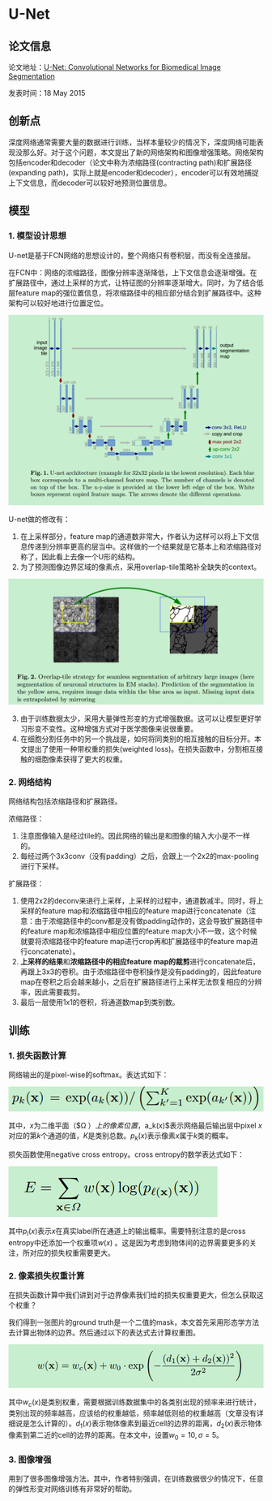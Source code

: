 # U-Net

## 论文信息

论文地址：[U-Net: Convolutional Networks for Biomedical Image Segmentation]()

发表时间：18 May 2015

## 创新点

深度网络通常需要大量的数据进行训练，当样本量较少的情况下，深度网络可能表现没那么好。对于这个问题，本文提出了新的网络架构和图像增强策略。网络架构包括encoder和decoder（论文中称为浓缩路径(contracting path)和扩展路径(expanding path)，实际上就是encoder和decoder），encoder可以有效地捕捉上下文信息，而decoder可以较好地预测位置信息。

## 模型

### 1. 模型设计思想

U-net是基于FCN网络的思想设计的，整个网络只有卷积层，而没有全连接层。

在FCN中：网络的浓缩路径，图像分辨率逐渐降低，上下文信息会逐渐增强。在扩展路径中，通过上采样的方式，让特征图的分辨率逐渐增大。同时，为了结合低层feature map的强位置信息，将浓缩路径中的相应部分结合到扩展路径中。这种架构可以较好地进行位置定位。

![1](./pics/1.png)

U-net做的修改有：

1. 在上采样部分，feature map的通道数非常大，作者认为这样可以将上下文信息传递到分辨率更高的层当中。这样做的一个结果就是它基本上和浓缩路径对称了，因此看上去像一个U形的结构。
2. 为了预测图像边界区域的像素点，采用overlap-tile策略补全缺失的context。


![5](./pics/5.png)

3. 由于训练数据太少，采用大量弹性形变的方式增强数据。这可以让模型更好学习形变不变性。这种增强方式对于医学图像来说很重要。
4. 在细胞分割任务中的另一个挑战是，如何将同类别的相互接触的目标分开。本文提出了使用一种带权重的损失(weighted loss)。在损失函数中，分割相互接触的细胞像素获得了更大的权重。

### 2. 网络结构

网络结构包括浓缩路径和扩展路径。

浓缩路径：

1. 注意图像输入是经过tile的。因此网络的输出是和图像的输入大小是不一样的。
2. 每经过两个3x3conv（没有padding）之后，会跟上一个2x2的max-pooling进行下采样。

扩展路径：

1. 使用2x2的deconv来进行上采样，上采样的过程中，通道数减半。同时，将上采样的feature map和浓缩路径中相应的feature map进行concatenate（注意：由于浓缩路径中的conv都是没有做padding动作的，这会导致扩展路径中的feature map和浓缩路径中相应位置的feature map大小不一致，这个时候就要将浓缩路径中的feature map进行crop再和扩展路径中的feature map进行concatenate）。
2. **上采样的结果**和**浓缩路径中的相应feature map的裁剪**进行concatenate后，再跟上3x3的卷积。由于浓缩路径中卷积操作是没有padding的，因此feature map在卷积之后会越来越小，之后在扩展路径进行上采样无法恢复相应的分辨率，因此需要裁剪。
3. 最后一层使用1x1的卷积，将通道数map到类别数。


## 训练

### 1. 损失函数计算

网络输出的是pixel-wise的softmax。表达式如下：

![2](./pics/2.png)

其中，$x$为二维平面（$Ω $）上的像素位置，$a_k(x)$表示网络最后输出层中pixel $x$对应的第$k$个通道的值，$K$是类别总数。$p_k(x)$表示像素$x$属于$k$类的概率。

损失函数使用negative cross entropy。cross entropy的数学表达式如下：

![3](./pics/3.png)

其中$p_l(x)$表示$x$在真实label所在通道上的输出概率。需要特别注意的是cross entropy中还添加一个权重项$w(x)$ 。这是因为考虑到物体间的边界需要更多的关注，所对应的损失权重需要更大。

### 2. 像素损失权重计算

在损失函数计算中我们讲到对于边界像素我们给的损失权重要更大，但怎么获取这个权重？

我们得到一张图片的ground truth是一个二值的mask，本文首先采用形态学方法去计算出物体的边界。然后通过以下的表达式去计算权重图。

![4](./pics/4.png)

其中$w_c(x)$是类别权重，需要根据训练数据集中的各类别出现的频率来进行统计，类别出现的频率越高，应该给的权重越低，频率越低则给的权重越高（文章没有详细说是怎么计算的）。$d_1(x)$表示物体像素到最近cell的边界的距离，$d_2(x)$表示物体像素到第二近的cell的边界的距离。在本文中，设置$w_0=10,\sigma=5$。

 ### 3. 图像增强

用到了很多图像增强方法。其中，作者特别强调，在训练数据很少的情况下，任意的弹性形变对网络训练有非常好的帮助。





